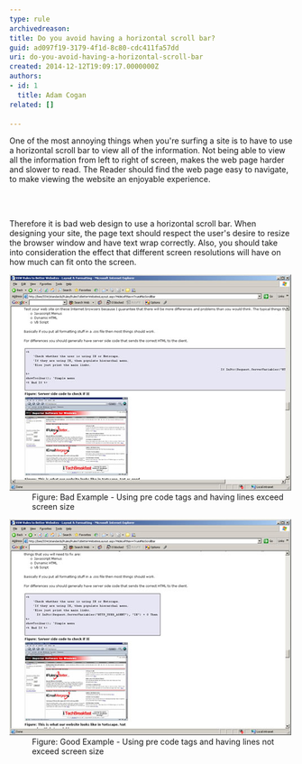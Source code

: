 ```yaml
---
type: rule
archivedreason: 
title: Do you avoid having a horizontal scroll bar?
guid: ad097f19-3179-4f1d-8c80-cdc411fa57dd
uri: do-you-avoid-having-a-horizontal-scroll-bar
created: 2014-12-12T19:09:17.0000000Z
authors:
- id: 1
  title: Adam Cogan
related: []

---
```



<p>
                    One of the most annoying things when you're surfing a site is to have to use a horizontal
                    scroll bar to view all of the information. Not being able to view all the information
                    from left to right of screen, makes the web page harder and slower to read. The
                    Reader should find the web page easy to navigate, to make viewing the website an
                    enjoyable experience.</p>
<br><excerpt class='endintro'></excerpt><br>
<p>
                    Therefore it is bad web design to use a horizontal scroll bar. When designing your
                    site, the page text should respect the user's desire to resize the browser window
                    and have text wrap correctly. Also, you should take into consideration the effect
                    that different screen resolutions will have on how much can fit onto the screen.</p><dl class="badImage"><dt>
                        <img src="BadHorizontalScrollBar.jpg" alt="Bad Horizontal Scroll Bar" /></dt><dd>
                        Figure: Bad Example - Using pre code tags and having lines exceed screen size</dd></dl><dl class="goodImage"><dt>
                        <img src="GoodHorizontalScrollBar.jpg" alt="Good Horizontal Scroll Bar" /></dt><dd>
                        Figure: Good Example - Using pre code tags and having lines not exceed screen size</dd></dl>


